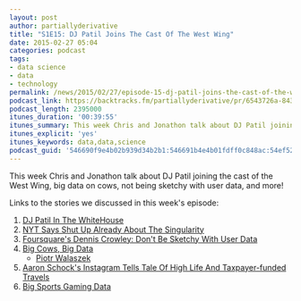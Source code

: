 ```yaml
---
layout: post
author: partiallyderivative
title: "S1E15: DJ Patil Joins The Cast Of The West Wing"
date: 2015-02-27 05:04
categories: podcast
tags:
- data science
- data
- technology
permalink: /news/2015/02/27/episode-15-dj-patil-joins-the-cast-of-the-west-wing
podcast_link: https://backtracks.fm/partiallyderivative/pr/6543726a-843f-11e7-86c7-0e84392478bc/partially_derivative_episode_15.mp3?s=1
podcast_length: 2395000
itunes_duration: '00:39:55'
itunes_summary: This week Chris and Jonathon talk about DJ Patil joining the cast of the West Wing, big data on cows, not being sketchy with user data, and more!
itunes_explicit: 'yes'
itunes_keywords: data,data,science
podcast_guid: '546690f9e4b02b939d34b2b1:546691b4e4b01fdff0c848ac:54ef5237e4b04eb69f34d90a'
---
```


This week Chris and Jonathon talk about DJ Patil joining the cast of the
West Wing, big data on cows, not being sketchy with user data, and more!

<div id="backtracks-player" data-bt-embed="https://player.backtracks.fm/partiallyderivative/partially-derivative/m/s1e15-dj-patil-joins-the-cast-of-the-west-wing" data-bt-show-art-cover="true" data-bt-theme="light" data-bt-show-comments="false"></div><script>(function(p,l,a,y,e,r,s){if(p[y]) return;if(p[e]) return p[e]();s=l.createElement(a);l.head.appendChild((s.async=p[y]=true,s.src=r,s))}(window,document,"script","__btL","__btR","https://player.backtracks.fm/embedder.js"))</script>

Links to the stories we discussed in this week's episode:

1.  [DJ Patil In The
    WhiteHouse](https://gigaom.com/2015/02/05/dj-patil-has-joined-the-white-house-to-wrangle-data-issues/)
2.  [NYT Says Shut Up Already About The
    Singularity](http://opinionator.blogs.nytimes.com/2015/02/23/outing-a-i-beyond-the-turing-test/?_r=0)
3.  [Foursquare's Dennis Crowley: Don't Be Sketchy With User
    Data](http://www.inc.com/graham-winfrey/foursquare-s-dennis-crowley-on-how-tech-startups-should-handle-privacy.html)
4.  [Big Cows, Big Data](https://www.youtube.com/watch?v=oY0mxwySaSo)
    -   [Piotr
        Walaszek](https://twitter.com/PiotrWalaszek/status/570444278914097152)
5.  [Aaron Schock's Instagram Tells Tale Of High Life And
    Taxpayer-funded
    Travels](http://bigstory.ap.org/article/e2f1f52c3eb34caca7d74e5bf90f27f9/lawmaker-lavish-decor-billed-private-planes-concerts)
6.  [Big Sports Gaming
    Data](http://fivethirtyeight.com/features/madden/)

